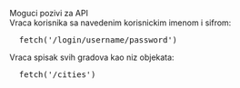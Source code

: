Moguci pozivi za API<br>
Vraca korisnika sa navedenim korisnickim imenom i sifrom:
<pre>
  fetch('/login/username/password')
</pre>
Vraca spisak svih gradova kao niz objekata:
<pre>
  fetch('/cities')
</pre>
